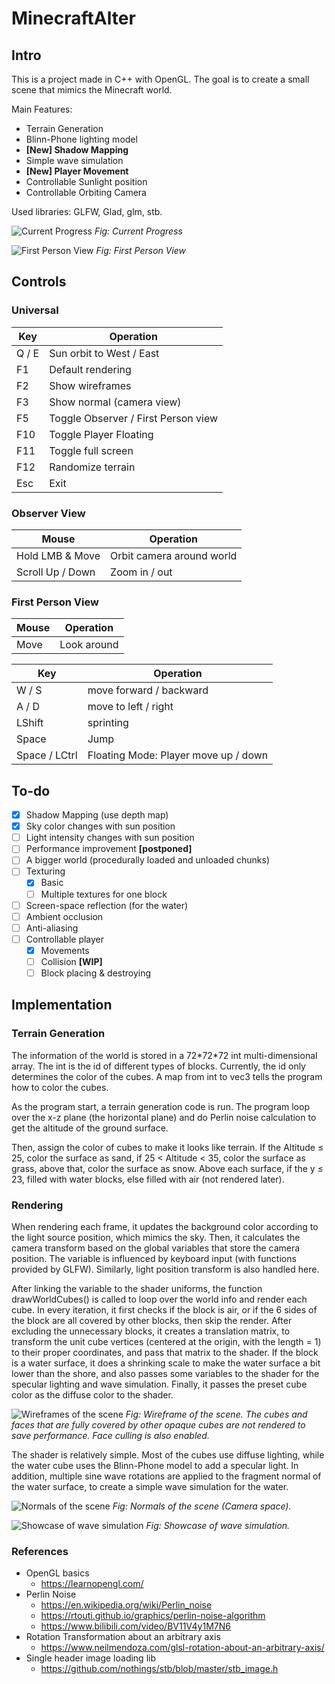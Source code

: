 # MinecraftAlter

## Intro
This is a project made in C++ with OpenGL. The goal is to create a small scene that mimics the Minecraft world.

Main Features:
-	Terrain Generation
-	Blinn-Phone lighting model
- **[New] Shadow Mapping**
-	Simple wave simulation
- **[New] Player Movement**
-	Controllable Sunlight position
-	Controllable Orbiting Camera

Used libraries: GLFW, Glad, glm, stb.

![Current Progress](./images/230107.png?raw=true)
*Fig: Current Progress*

![First Person View](./images/230107_fpv.png?raw=true)
*Fig: First Person View*

## Controls

### Universal

| Key | Operation |
| --- | --- |
| Q / E | Sun orbit to West / East |
| F1 | Default rendering |
| F2 | Show wireframes |
| F3 | Show normal (camera view) |
| F5 | Toggle Observer / First Person view |
| F10 | Toggle Player Floating |
| F11 | Toggle full screen |
| F12 | Randomize terrain |
| Esc | Exit |

### Observer View

| Mouse | Operation |
| ----- | --- |
| Hold LMB & Move | Orbit camera around world |
| Scroll Up / Down | Zoom in / out |

### First Person View

| Mouse | Operation |
| ----- | --- |
| Move | Look around |

| Key | Operation |
| --- | --- |
| W / S | move forward / backward |
| A / D | move to left / right |
| LShift | sprinting |
| Space | Jump |
| Space / LCtrl | Floating Mode: Player move up / down |

## To-do

- [x] Shadow Mapping (use depth map)
- [x] Sky color changes with sun position
- [ ] Light intensity changes with sun position
- [ ] Performance improvement **[postponed]**
- [ ] A bigger world (procedurally loaded and unloaded chunks)
- [ ] Texturing
  - [x] Basic
  - [ ] Multiple textures for one block
- [ ] Screen-space reflection (for the water)
- [ ] Ambient occlusion
- [ ] Anti-aliasing
- [ ] Controllable player
  - [x] Movements
  - [ ] Collision **[WIP]**
  - [ ] Block placing & destroying

## Implementation

### Terrain Generation

The information of the world is stored in a 72\*72\*72 int multi-dimensional array. The int is the id of different types of blocks. Currently, the id only determines the color of the cubes. A map from int to vec3 tells the program how to color the cubes.

As the program start, a terrain generation code is run. The program loop over the x-z plane (the horizontal plane) and do Perlin noise calculation to get the altitude of the ground surface. 

Then, assign the color of cubes to make it looks like terrain. If the Altitude ≤ 25, color the surface as sand, if 25 < Altitude < 35, color the surface as grass, above that, color the surface as snow. Above each surface, if the y ≤ 23, filled with water blocks, else filled with air (not rendered later).

### Rendering

When rendering each frame, it updates the background color according to the light source position, which mimics the sky. Then, it calculates the camera transform based on the global variables that store the camera position. The variable is influenced by keyboard input (with functions provided by GLFW). Similarly, light position transform is also handled here.

After linking the variable to the shader uniforms, the function drawWorldCubes() is called to loop over the world info and render each cube. In every iteration, it first checks if the block is air, or if the 6 sides of the block are all covered by other blocks, then skip the render. After excluding the unnecessary blocks, it creates a translation matrix, to transform the unit cube vertices (centered at the origin, with the length = 1) to their proper coordinates, and pass that matrix to the shader. If the block is a water surface, it does a shrinking scale to make the water surface a bit lower than the shore, and also passes some variables to the shader for the specular lighting and wave simulation. Finally, it passes the preset cube color as the diffuse color to the shader.

![Wireframes of the scene](./images/221221_wireframes.png?raw=true)
*Fig: Wireframe of the scene. The cubes and faces that are fully covered by other opaque cubes are not rendered to save performance. Face culling is also enabled.*

The shader is relatively simple. Most of the cubes use diffuse lighting, while the water cube uses the Blinn-Phone model to add a specular light. In addition, multiple sine wave rotations are applied to the fragment normal of the water surface, to create a simple wave simulation for the water.

![Normals of the scene](./images/221221_normals.png?raw=true)
*Fig: Normals of the scene (Camera space).*

![Showcase of wave simulation](./images/221221_waves.png?raw=true)
*Fig: Showcase of wave simulation.*

### References

- OpenGL basics
  - https://learnopengl.com/
- Perlin Noise
  - https://en.wikipedia.org/wiki/Perlin_noise
  - https://rtouti.github.io/graphics/perlin-noise-algorithm
  - https://www.bilibili.com/video/BV11V4y1M7N6
- Rotation Transformation about an arbitrary axis
  - https://www.neilmendoza.com/glsl-rotation-about-an-arbitrary-axis/
- Single header image loading lib
  - https://github.com/nothings/stb/blob/master/stb_image.h
